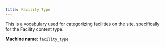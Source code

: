 ```yaml
---
title: Facility Type
---
```


This is a vocabulary used for categorizing facilities on the site, specifically for the Facility content type.

**Machine name**: `facility_type`
